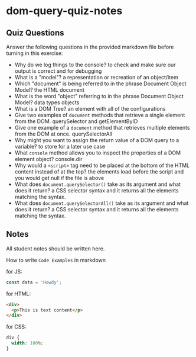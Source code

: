 # dom-query-quiz-notes

## Quiz Questions

Answer the following questions in the provided markdown file before turning in this exercise:

- Why do we log things to the console?
  to check and make sure our output is correct and for debugging
- What is a "model"?
  a representation or recreation of an object/item
- Which "document" is being referred to in the phrase Document Object Model?
  the HTML document
- What is the word "object" referring to in the phrase Document Object Model?
  data types objects
- What is a DOM Tree?
  an element with all of the configurations
- Give two examples of `document` methods that retrieve a single element from the DOM.
  querySelector and getElementByID
- Give one example of a `document` method that retrieves multiple elements from the DOM at once.
  querySelectorAll
- Why might you want to assign the return value of a DOM query to a variable?
  to store for a later use case
- What `console` method allows you to inspect the properties of a DOM element object?
  console.dir
- Why would a `<script>` tag need to be placed at the bottom of the HTML content instead of at the top?
  the elements load before the script and you would get null if the file is above
- What does `document.querySelector()` take as its argument and what does it return?
  a CSS selector syntax and it returns all the elements matching the syntax.
- What does `document.querySelectorAll()` take as its argument and what does it return?
  a CSS selector syntax and it returns all the elements matching the syntax.

## Notes

All student notes should be written here.

How to write `Code Examples` in markdown

for JS:

```javascript
const data = 'Howdy';
```

for HTML:

```html
<div>
  <p>This is text content</p>
</div>
```

for CSS:

```css
div {
  width: 100%;
}
```
